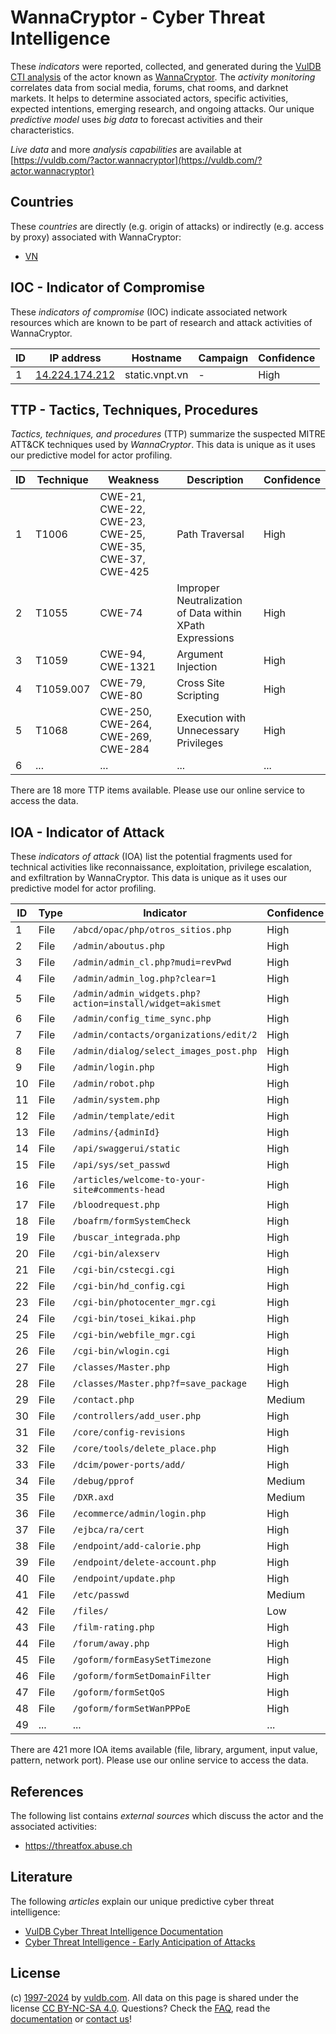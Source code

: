 # WannaCryptor - Cyber Threat Intelligence

These _indicators_ were reported, collected, and generated during the [VulDB CTI analysis](https://vuldb.com/?kb.cti) of the actor known as [WannaCryptor](https://vuldb.com/?actor.wannacryptor). The _activity monitoring_ correlates data from social media, forums, chat rooms, and darknet markets. It helps to determine associated actors, specific activities, expected intentions, emerging research, and ongoing attacks. Our unique _predictive model_ uses _big data_ to forecast activities and their characteristics.

_Live data_ and more _analysis capabilities_ are available at [https://vuldb.com/?actor.wannacryptor](https://vuldb.com/?actor.wannacryptor)

## Countries

These _countries_ are directly (e.g. origin of attacks) or indirectly (e.g. access by proxy) associated with WannaCryptor:

* [VN](https://vuldb.com/?country.vn)

## IOC - Indicator of Compromise

These _indicators of compromise_ (IOC) indicate associated network resources which are known to be part of research and attack activities of WannaCryptor.

ID | IP address | Hostname | Campaign | Confidence
-- | ---------- | -------- | -------- | ----------
1 | [14.224.174.212](https://vuldb.com/?ip.14.224.174.212) | static.vnpt.vn | - | High

## TTP - Tactics, Techniques, Procedures

_Tactics, techniques, and procedures_ (TTP) summarize the suspected MITRE ATT&CK techniques used by _WannaCryptor_. This data is unique as it uses our predictive model for actor profiling.

ID | Technique | Weakness | Description | Confidence
-- | --------- | -------- | ----------- | ----------
1 | T1006 | CWE-21, CWE-22, CWE-23, CWE-25, CWE-35, CWE-37, CWE-425 | Path Traversal | High
2 | T1055 | CWE-74 | Improper Neutralization of Data within XPath Expressions | High
3 | T1059 | CWE-94, CWE-1321 | Argument Injection | High
4 | T1059.007 | CWE-79, CWE-80 | Cross Site Scripting | High
5 | T1068 | CWE-250, CWE-264, CWE-269, CWE-284 | Execution with Unnecessary Privileges | High
6 | ... | ... | ... | ...

There are 18 more TTP items available. Please use our online service to access the data.

## IOA - Indicator of Attack

These _indicators of attack_ (IOA) list the potential fragments used for technical activities like reconnaissance, exploitation, privilege escalation, and exfiltration by WannaCryptor. This data is unique as it uses our predictive model for actor profiling.

ID | Type | Indicator | Confidence
-- | ---- | --------- | ----------
1 | File | `/abcd/opac/php/otros_sitios.php` | High
2 | File | `/admin/aboutus.php` | High
3 | File | `/admin/admin_cl.php?mudi=revPwd` | High
4 | File | `/admin/admin_log.php?clear=1` | High
5 | File | `/admin/admin_widgets.php?action=install/widget=akismet` | High
6 | File | `/admin/config_time_sync.php` | High
7 | File | `/admin/contacts/organizations/edit/2` | High
8 | File | `/admin/dialog/select_images_post.php` | High
9 | File | `/admin/login.php` | High
10 | File | `/admin/robot.php` | High
11 | File | `/admin/system.php` | High
12 | File | `/admin/template/edit` | High
13 | File | `/admins/{adminId}` | High
14 | File | `/api/swaggerui/static` | High
15 | File | `/api/sys/set_passwd` | High
16 | File | `/articles/welcome-to-your-site#comments-head` | High
17 | File | `/bloodrequest.php` | High
18 | File | `/boafrm/formSystemCheck` | High
19 | File | `/buscar_integrada.php` | High
20 | File | `/cgi-bin/alexserv` | High
21 | File | `/cgi-bin/cstecgi.cgi` | High
22 | File | `/cgi-bin/hd_config.cgi` | High
23 | File | `/cgi-bin/photocenter_mgr.cgi` | High
24 | File | `/cgi-bin/tosei_kikai.php` | High
25 | File | `/cgi-bin/webfile_mgr.cgi` | High
26 | File | `/cgi-bin/wlogin.cgi` | High
27 | File | `/classes/Master.php` | High
28 | File | `/classes/Master.php?f=save_package` | High
29 | File | `/contact.php` | Medium
30 | File | `/controllers/add_user.php` | High
31 | File | `/core/config-revisions` | High
32 | File | `/core/tools/delete_place.php` | High
33 | File | `/dcim/power-ports/add/` | High
34 | File | `/debug/pprof` | Medium
35 | File | `/DXR.axd` | Medium
36 | File | `/ecommerce/admin/login.php` | High
37 | File | `/ejbca/ra/cert` | High
38 | File | `/endpoint/add-calorie.php` | High
39 | File | `/endpoint/delete-account.php` | High
40 | File | `/endpoint/update.php` | High
41 | File | `/etc/passwd` | Medium
42 | File | `/files/` | Low
43 | File | `/film-rating.php` | High
44 | File | `/forum/away.php` | High
45 | File | `/goform/formEasySetTimezone` | High
46 | File | `/goform/formSetDomainFilter` | High
47 | File | `/goform/formSetQoS` | High
48 | File | `/goform/formSetWanPPPoE` | High
49 | ... | ... | ...

There are 421 more IOA items available (file, library, argument, input value, pattern, network port). Please use our online service to access the data.

## References

The following list contains _external sources_ which discuss the actor and the associated activities:

* https://threatfox.abuse.ch

## Literature

The following _articles_ explain our unique predictive cyber threat intelligence:

* [VulDB Cyber Threat Intelligence Documentation](https://vuldb.com/?kb.cti)
* [Cyber Threat Intelligence - Early Anticipation of Attacks](https://www.scip.ch/en/?labs.20201022)

## License

(c) [1997-2024](https://vuldb.com/?kb.changelog) by [vuldb.com](https://vuldb.com/?kb.about). All data on this page is shared under the license [CC BY-NC-SA 4.0](https://creativecommons.org/licenses/by-nc-sa/4.0/). Questions? Check the [FAQ](https://vuldb.com/?kb.faq), read the [documentation](https://vuldb.com/?kb) or [contact us](https://vuldb.com/?contact)!
